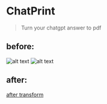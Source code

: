 # ChatPrint
> Turn your chatgpt answer to pdf

## before:
![alt text](image-1.png)
![alt text](image-2.png)

## after:
[after transform](static-files/my-document.pdf)
